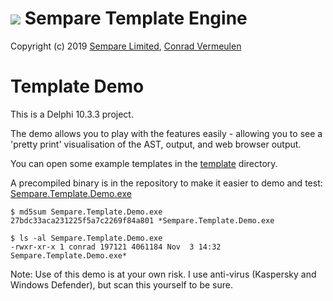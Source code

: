 # ![](../../images/sempare-logo-45px.png) Sempare Template Engine

Copyright (c) 2019 [Sempare Limited](http://www.sempare.ltd), [Conrad Vermeulen](mailto:conrad.vermeulen@gmail.com)

# Template Demo

This is a Delphi 10.3.3 project.

The demo allows you to play with the features easily - allowing you to see a 'pretty print' visualisation of the AST, output, and web browser output.

You can open some example templates in the [template](./velocity) directory.

A precompiled binary is in the repository to make it easier to demo and test: [Sempare.Template.Demo.exe](./Sempare.Template.Demo.exe)


```
$ md5sum Sempare.Template.Demo.exe
27bdc33aca231225f5a7c2269f84a801 *Sempare.Template.Demo.exe

$ ls -al Sempare.Template.Demo.exe
-rwxr-xr-x 1 conrad 197121 4061184 Nov  3 14:32 Sempare.Template.Demo.exe*

```

Note: Use of this demo is at your own risk. I use anti-virus (Kaspersky and Windows Defender), but scan this yourself to be sure.
